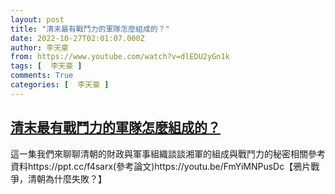 ```yaml
---
layout: post
title: "清末最有戰鬥力的軍隊怎麼組成的？"
date: 2022-10-27T02:01:07.000Z
author: 李天豪
from: https://www.youtube.com/watch?v=dlEDU2yGn1k
tags: [  李天豪 ]
comments: True
categories: [  李天豪 ]
---
```

<!--1666836067000-->
[清末最有戰鬥力的軍隊怎麼組成的？](https://www.youtube.com/watch?v=dlEDU2yGn1k)
------

<div>
這一集我們來聊聊清朝的財政與軍事組織談談湘軍的組成與戰鬥力的秘密相關參考資料https://ppt.cc/f4sarx(參考論文)https://youtu.be/FmYiMNPusDc【鴉片戰爭，清朝為什麼失敗？】
</div>
